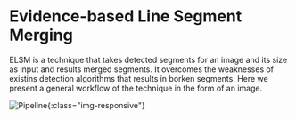 # Evidence-based Line Segment Merging

ELSM is a technique that takes detected segments for an image and its size as input and results merged segments. It overcomes the weaknesses of existins detection algorithms that results in borken segments. Here we present a general workflow of the technique in the form of an image.

![Pipeline](/assets/img/pipeline.jpg){:class="img-responsive"}

